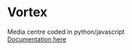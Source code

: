# Vortex
Media centre coded in python/javascript  
[Documentation here](https://v-vortex.readthedocs.io/en/latest/, 'Docs')  